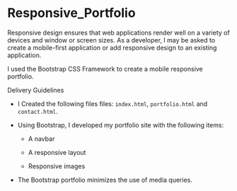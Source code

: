 # Responsive_Portfolio

Responsive design ensures that web applications render well on a variety of devices and window or screen sizes. As a developer, I may be asked to create a mobile-first application or add responsive design to an existing application. 


I used the Bootstrap CSS Framework to create a mobile responsive portfolio. 

Delivery Guidelines 

* I Created the following files files: `index.html`, `portfolio.html` and `contact.html`.

* Using Bootstrap, I developed my portfolio site with the following items:

   * A navbar

   * A responsive layout

   * Responsive images

* The Bootstrap portfolio minimizes the use of media queries.
